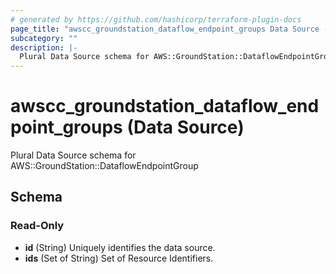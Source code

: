 ```yaml
---
# generated by https://github.com/hashicorp/terraform-plugin-docs
page_title: "awscc_groundstation_dataflow_endpoint_groups Data Source - terraform-provider-awscc"
subcategory: ""
description: |-
  Plural Data Source schema for AWS::GroundStation::DataflowEndpointGroup
---
```


# awscc_groundstation_dataflow_endpoint_groups (Data Source)

Plural Data Source schema for AWS::GroundStation::DataflowEndpointGroup



<!-- schema generated by tfplugindocs -->
## Schema

### Read-Only

- **id** (String) Uniquely identifies the data source.
- **ids** (Set of String) Set of Resource Identifiers.


